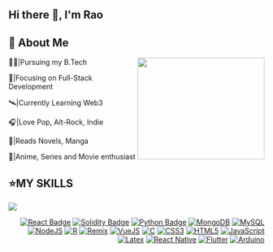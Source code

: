 ## Hi there 👋, I'm Rao

## 📝 About Me
<img src="https://preview.redd.it/transparent-gifs-i-made-from-the-pok%C3%A9mon-anime-for-an-v0-eti95tjbyb7a1.gif?width=640&crop=smart&auto=webp&s=79fa1786cfafb7d807f326cb96037e4559c6b27b" height="200px" width="250px" align="right"></img>


👨‍🎓|Pursuing my B.Tech

🔬|Focusing on Full-Stack Development

🛰️|Currently Learning Web3

🎧|Love Pop, Alt-Rock, Indie

📖|Reads Novels, Manga

🎥|Anime, Series and Movie enthusiast



## ⭐MY SKILLS

<div align="left">
  
  <img src="https://media.tenor.com/cJtDhl2-MP0AAAAi/goku-dragon-ball.gif"></img>

</div>

<div align="right">
  
  [![React Badge](https://img.shields.io/badge/React-61DAFB?logo=react&logoColor=000&style=for-the-badge)](https://react.dev/)
  [![Solidity Badge](https://img.shields.io/badge/Solidity-363636?logo=solidity&logoColor=fff&style=for-the-badge)](https://soliditylang.org/)
  [![Python Badge](https://img.shields.io/badge/Python-3776AB?logo=python&logoColor=fff&style=for-the-badge)](https://www.python.org/)
  [![MongoDB](https://img.shields.io/badge/MongoDB-4EA94B?style=for-the-badge&logo=mongodb&logoColor=white)](https://www.mongodb.com/)
  [![MySQL](https://img.shields.io/badge/MySQL-005C84?style=for-the-badge&logo=mysql&logoColor=white)]()
  [![NodeJS](https://img.shields.io/badge/Node%20js-339933?style=for-the-badge&logo=nodedotjs&logoColor=white)]()
  [![R](https://img.shields.io/badge/R-276DC3?style=for-the-badge&logo=r&logoColor=white)]()
  [![Remix](https://img.shields.io/badge/remix-000000?style=for-the-badge&logo=remix&logoColor=white)]()
  [![VueJS](https://img.shields.io/badge/Vue%20js-35495E?style=for-the-badge&logo=vuedotjs&logoColor=4FC08D)]()
  [![C](https://img.shields.io/badge/C-00599C?style=for-the-badge&logo=c&logoColor=white)]()
  [![CSS3](https://img.shields.io/badge/CSS3-1572B6?style=for-the-badge&logo=css3&logoColor=white)]()
  [![HTML5](https://img.shields.io/badge/HTML5-E34F26?style=for-the-badge&logo=html5&logoColor=white)]()
  [![JavaScript](https://img.shields.io/badge/JavaScript-323330?style=for-the-badge&logo=javascript&logoColor=F7DF1E)]()
  [![Latex](https://img.shields.io/badge/LaTeX-47A141?style=for-the-badge&logo=LaTeX&logoColor=white)]()
  [![React Native](https://img.shields.io/badge/React_Native-20232A?style=for-the-badge&logo=react&logoColor=61DAFB)]()
  [![Flutter](https://img.shields.io/badge/Flutter-02569B?style=for-the-badge&logo=flutter&logoColor=white)]()
  [![Arduino](https://img.shields.io/badge/Arduino-00979D?style=for-the-badge&logo=Arduino&logoColor=white)]()
  
</div>
<!--
**BingVader/BingVader** is a ✨ _special_ ✨ repository because its `README.md` (this file) appears on your GitHub profile.

Here are some ideas to get you started:

- 🔭 I’m currently working on ...
- 🌱 I’m currently learning ...
- 👯 I’m looking to collaborate on ...
- 🤔 I’m looking for help with ...
- 💬 Ask me about ...
- 📫 How to reach me: ...
- 😄 Pronouns: ...
- ⚡ Fun fact: ...
-->
